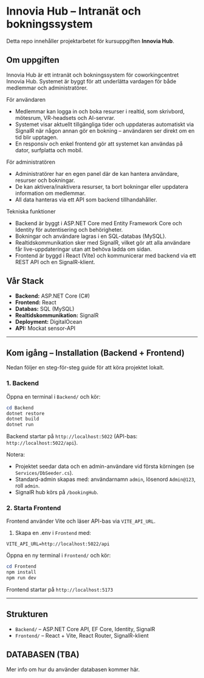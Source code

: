 # Innovia Hub – Intranät och bokningssystem

Detta repo innehåller projektarbetet för kursuppgiften **Innovia Hub**.

## Om uppgiften

Innovia Hub är ett intranät och bokningssystem för coworkingcentret Innovia Hub. Systemet är byggt för att underlätta vardagen för både medlemmar och administratörer.

För användaren
- Medlemmar kan logga in och boka resurser i realtid, som skrivbord, mötesrum, VR-headsets och AI-servrar.
- Systemet visar aktuellt tillgängliga tider och uppdateras automatiskt via SignalR när någon annan gör en bokning – användaren ser direkt om en tid blir upptagen.
- En responsiv och enkel frontend gör att systemet kan användas på dator, surfplatta och mobil.

För administratören
- Administratörer har en egen panel där de kan hantera användare, resurser och bokningar.
- De kan aktivera/inaktivera resurser, ta bort bokningar eller uppdatera information om medlemmar.
- All data hanteras via ett API som backend tillhandahåller.

Tekniska funktioner
- Backend är byggt i ASP.NET Core med Entity Framework Core och Identity för autentisering och behörigheter.
- Bokningar och användare lagras i en SQL-databas (MySQL).
- Realtidskommunikation sker med SignalR, vilket gör att alla användare får live-uppdateringar utan att behöva ladda om sidan.
- Frontend är byggd i React (Vite) och kommunicerar med backend via ett REST API och en SignalR-klient.


## Vår Stack

- **Backend:** ASP.NET Core (C#)
- **Frontend:** React
- **Databas:** SQL (MySQL)
- **Realtidskommunikation:** SignalR
- **Deployment:** DigitalOcean
- **API:** Mockat sensor-API

---

## Kom igång – Installation (Backend + Frontend)

Nedan följer en steg-för-steg guide för att köra projektet lokalt.

### 1. Backend

Öppna en terminal i `Backend/` och kör:
```powershell
cd Backend
dotnet restore
dotnet build
dotnet run
```

Backend startar på `http://localhost:5022` (API-bas: `http://localhost:5022/api`).

Notera:
- Projektet seedar data och en admin-användare vid första körningen (se `Services/DbSeeder.cs`).
- Standard-admin skapas med: användarnamn `admin`, lösenord `Admin@123`, roll `admin`.
- SignalR hub körs på `/bookingHub`.

### 2. Starta Frontend

Frontend använder Vite och läser API-bas via `VITE_API_URL`.

1. Skapa en .env i `Frontend` med:
```env
VITE_API_URL=http://localhost:5022/api
```

Öppna en ny terminal i `Frontend/` och kör:
```powershell
cd Frontend
npm install
npm run dev
```

Frontend startar på `http://localhost:5173` 

---

## Strukturen
- `Backend/` – ASP.NET Core API, EF Core, Identity, SignalR
- `Frontend/` – React + Vite, React Router, SignalR-klient

## DATABASEN (TBA)
Mer info om hur du använder databasen kommer här.
